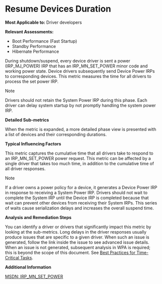 # Resume Devices Duration

**Most Applicable to:** Driver developers

**Relevant Assessments:**

-   Boot Performance (Fast Startup)
-   Standby Performance
-   Hibernate Performance

During shutdown/suspend, every device driver is sent a power (IRP\_MJ\_POWER) IRP that has an IRP\_MN\_SET\_POWER minor code and working power state. Device drivers subsequently send Device Power IRPs to corresponding devices. This metric measures the time for all drivers to process the set power IRP.

> [!NOTE]
> Drivers should not retain the System Power IRP during this phase. Each driver can delay system startup by not promptly handling the system power IRP.

**Detailed Sub-metrics**

When the metric is expanded, a more detailed phase view is presented with a list of devices and their corresponding durations.

**Typical Influencing Factors**

This metric captures the cumulative time that all drivers take to respond to an IRP\_MN\_SET\_POWER power request. This metric can be affected by a single driver that takes too much time, in addition to the cumulative time of all driver responses.

> [!NOTE]
> If a driver owns a power policy for a device, it generates a Device Power IRP in response to receiving a System Power IRP. Drivers should not wait to complete the System IRP until the Device IRP is completed because that wait can prevent other devices from receiving their System IRPs. This series of waits cause serialization delays and increases the overall suspend time.

**Analysis and Remediation Steps**

You can identify a driver or drivers that significantly impact this metric by looking at the sub-metrics. Long delays in the driver responses usually produce issues that are specific to a given driver. When such an issue is generated, follow the link inside the issue to see advanced issue details. When an issue is not generated, subsequent analysis in WPA is required; this is beyond the scope of this document. See [Best Practices for Time-Critical Tasks](results-for-the-onoff-assessments.md#best-practices-for-time-critical-tasks).

**Additional Information**

[MSDN: IRP\_MN\_SET\_POWER](http://go.microsoft.com/fwlink/?LinkId=247508)

